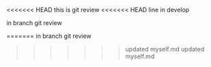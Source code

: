<<<<<<< HEAD
this is git review
<<<<<<< HEAD
line in develop

in branch git review

=======
in branch git review
>>>>>>> updated myself.md
>>>>>>> updated myself.md
